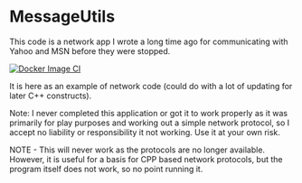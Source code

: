 # MessageUtils

This code is a network app I wrote a long time ago for communicating with Yahoo and MSN before they were stopped.

[![Docker Image CI](https://github.com/tpayne/MessageUtils/actions/workflows/docker-image.yml/badge.svg)](https://github.com/tpayne/MessageUtils/actions/workflows/docker-image.yml)

It is here as an example of network code (could do with a lot of updating for later C++ constructs).

Note: I never completed this application or got it to work properly as it was primarily for play purposes and working out a simple network protocol, so I accept no liability or responsibility it not working. Use it at your own risk.

NOTE - This will never work as the protocols are no longer available. However, it is useful for a basis for CPP based network protocols, but the program itself does not work, so no point running it.
